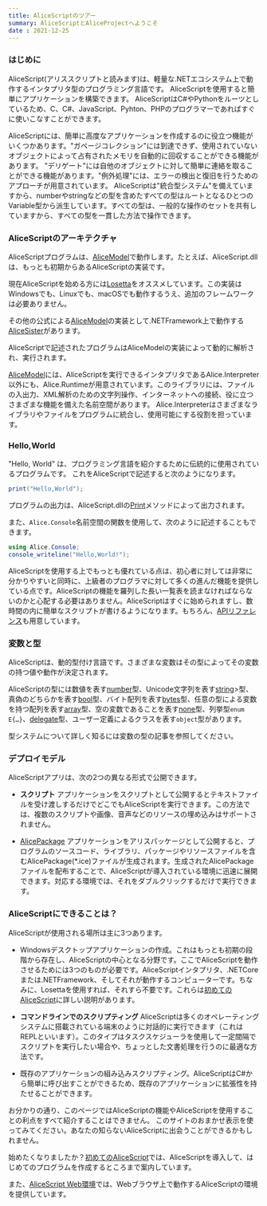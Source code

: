 ```yaml
---
title: AliceScriptのツアー
summary: AliceScriptとAliceProjectへようこそ
date : 2021-12-25
---
```

### はじめに
AliceScript(アリススクリプトと読みます)は、軽量な.NETエコシステム上で動作するインタプリタ型のプログラミング言語です。
AliceScriptを使用すると簡単にアプリケーションを構築できます。
AliceScriptはC#やPythonをルーツとしているため、C、C#、JavaScript、Pyhton、PHPのプログラマーであればすぐに使いこなすことができます。

AliceScriptには、簡単に高度なアプリケーションを作成するのに役立つ機能がいくつかあります。"ガページコレクション"には到達できず、使用されていないオブジェクトによって占有されたメモリを自動的に回収することができる機能があります。
"デリゲート"には自他のオブジェクトに対して簡単に連絡を取ることができる機能があります。"例外処理"には、エラーの検出と復旧を行うためのアプローチが用意されています。
AliceScriptは"統合型システム"を備えていますから、numberやstringなどの型を含めたすべての型はルートとなるひとつのVariable型から派生しています。すべての型は、一般的な操作のセットを共有していますから、すべての型を一貫した方法で操作できます。

### AliceScriptのアーキテクチャ
AliceScriptプログラムは、[AliceModel](./general/saim.md)で動作します。たとえば、AliceScript.dllは、もっとも初期からあるAliceScriptの実装です。

現在AliceScriptを始める方には[Losetta](https://github.com/WSOFT-Project/Losetta)をオススメしています。この実装はWindowsでも、Linuxでも、macOSでも動作するうえ、追加のフレームワークは必要ありません。

その他の公式による[AliceModel](../saim)の実装として.NETFramework上で動作する[AliceSister](../alicesister)があります。

AliceScriptで記述されたプログラムはAliceModelの実装によって動的に解析され、実行されます。

[AliceModel](../saim)には、AliceScriptを実行できるインタプリタであるAlice.Interpreter以外にも、Alice.Runtimeが用意されています。このライブラリには、ファイルの入出力、XML解析のための文字列操作、インターネットへの接続、役に立つさまざまな機能を備えた名前空間があります。
Alice.Interpreterはさまざまなライブラリやファイルをプログラムに統合し、使用可能にする役割を担っています。

### Hello,World
"Hello, World" は、プログラミング言語を紹介するために伝統的に使用されているプログラムです。 これをAliceScriptで記述すると次のようになります。

```cs title="AliceScript"
print("Hello,World");
```

プログラムの出力は、AliceScript.dllの[Print](../alice/api/alice/print.md)メソッドによって出力されます。

また、`Alice.Console`名前空間の関数を使用して、次のように記述することもできます。

```cs title="AliceScript"
using Alice.Console;
console_writeline("Hello,World!");
```

AliceScriptを使用する上でもっとも優れている点は、初心者に対しては非常に分かりやすいと同時に、上級者のプログラマに対して多くの進んだ機能を提供している点です。AliceScriptの機能を羅列した長い一覧表を読まなければならないのかと心配する必要はありません。AliceScriptはすぐに始められますし、数時間の内に簡単なスクリプトが書けるようになります。もちろん、[APIリファレンス](./api/index.md)も用意しています。

### 変数と型
AliceScriptは、動的型付け言語です。さまざまな変数はその型によってその変数の持つ値や動作が決定されます。

AliceScriptの型には数値を表す[number](./api/number/index.md)型、Unicode文字列を表す[string](./api/string/index.md)>型、真偽のどちらかを表す[bool](./api/bool/index.md)型、バイト配列を表す[bytes](./api/bytes/index.md)型、任意の型による変数を持つ配列を表す[array](./api/array/index.md)型、空の変数であることを表す[none](./api/none/index.md)型、列挙型<code>enum E{…}</code>、[delegate](./api/delegate/index.md)型、ユーザー定義によるクラスを表す<code>object</code>型があります。

型システムについて詳しく知るには変数の型の記事を参照してください。

### デプロイモデル
AliceScriptアプリは、次の2つの異なる形式で公開できます。

* **スクリプト** アプリケーションをスクリプトとして公開するとテキストファイルを受け渡しするだけでどこでもAliceScriptを実行できます。この方法では、複数のスクリプトや画像、音声などのリソースの埋め込みはサポートされません。

* [AlicePackage](./general/alice-package.md) アプリケーションをアリスパッケージとして公開すると、プログラムのソースコード、ライブラリ、パッケージやリソースファイルを含むAlicePackage(*.ice)ファイルが生成されます。生成されたAlicePackageファイルを配布することで、AliceScriptが導入されている環境に迅速に展開できます。対応する環境では、それをダブルクリックするだけで実行できます。

### AliceScriptにできることは？
AliceScriptが使用される場所は主に3つあります。

* Windowsデスクトップアプリケーションの作成。これはもっとも初期の段階から存在し、AliceScriptの中心となる分野です。ここでAliceScriptを動作させるためには3つのものが必要です。AliceScriptインタプリタ、.NETCoreまたは.NETFramework、そしてそれが動作するコンピューターです。ちなみに、Losettaを使用すれば、それすら不要です。これらは[初めてのAliceScript](./tutorial/begining-alice.md)に詳しい説明があります。

* **コマンドラインでのスクリプティング** AliceScriptは多くのオペレーティングシステムに搭載されている端末のように対話的に実行できます（これはREPLといいます）。このタイプはタスクスケジューラを使用して一定間隔でスクリプトを実行したい場合や、ちょっとした文書処理を行うのに最適な方法です。

* 既存のアプリケーションの組み込みスクリプティング。AliceScriptはC#から簡単に呼び出すことができるため、既存のアプリケーションに拡張性を持たせることができます。

お分かりの通り、このページではAliceScriptの機能やAliceScriptを使用することの利点をすべて紹介することはできません。
このサイトのおまかせ表示を使ってみてください。あなたの知らないAliceScriptに出会うことができるかもしれません。

始めたくなりましたか？[初めてのAliceScript](./tutorial/begining-alice.md)では、AliceScriptを導入して、はじめてのプログラムを作成するところまで案内しています。

また、[AliceScript Web環境](https://try.alice.wsoft.ws/)では、Webブラウザ上で動作するAliceScriptの環境を提供しています。